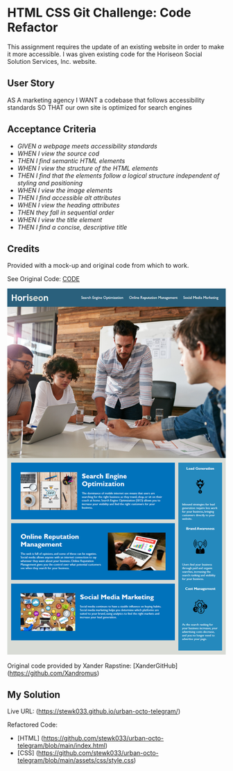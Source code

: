 # HTML CSS Git Challenge: Code Refactor

This assignment requires the update of an existing website in order to make it more accessible. I was given existing code for the Horiseon Social Solution Services, Inc. website.

## User Story

AS A marketing agency
I WANT a codebase that follows accessibility standards
SO THAT our own site is optimized for search engines

## Acceptance Criteria

* _GIVEN a webpage meets accessibility standards_
* _WHEN I view the source cod_
* _THEN I find semantic HTML elements_
* _WHEN I view the structure of the HTML elements_
* _THEN I find that the elements follow a logical structure independent of styling and positioning_
* _WHEN I view the image elements_
* _THEN I find accessible alt attributes_
* _WHEN I view the heading attributes_
* _THEN they fall in sequential order_
* _WHEN I view the title element_
* _THEN I find a concise, descriptive title_

## Credits

Provided with a mock-up and original code from which to work.

See Original Code: [CODE](https://github.com/stewk033/urban-octo-telegram/blob/main/urban-octo-telegram-master/Develop/index.html)

![MOCKUP](https://github.com/stewk033/urban-octo-telegram/blob/main/assets/images/01-html-css-git-homework-demo.png)

Original code provided by Xander Rapstine: [XanderGitHub] (https://github.com/Xandromus)

## My Solution

Live URL: (https://stewk033.github.io/urban-octo-telegram/)

Refactored Code:
* [HTML] (https://github.com/stewk033/urban-octo-telegram/blob/main/index.html)
* [CSS] (https://github.com/stewk033/urban-octo-telegram/blob/main/assets/css/style.css)

